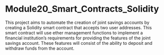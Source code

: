 # Module20_Smart_Contracts_Solidity
This project aims to automate the creation of joint savings accounts by creating a Solidity smart contract that accepts two user addresses. This smart contract will use ether management functions to implement a financial institution’s requirements for providing the features of the joint savings account. These features will consist of the ability to deposit and withdraw funds from the account.
